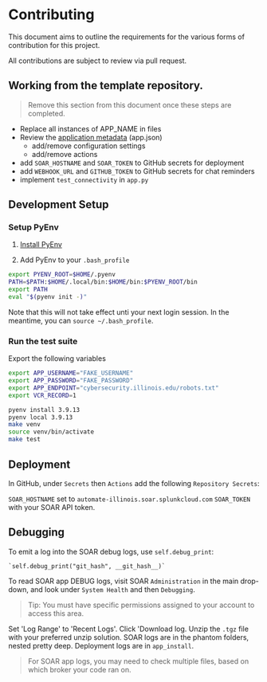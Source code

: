 # Contributing

This document aims to outline the requirements for the various forms of contribution for this project.

All contributions are subject to review via pull request.

## Working from the template repository.

> Remove this section from this document once these steps are completed.

- Replace all instances of APP_NAME in files
- Review the [application metadata][14] (app.json) 
  - add/remove configuration settings
  - add/remove actions
- add `SOAR_HOSTNAME` and `SOAR_TOKEN` to GitHub secrets for deployment
- add `WEBHOOK_URL` and `GITHUB_TOKEN` to GitHub secrets for chat reminders
- implement `test_connectivity` in `app.py`

[14]: https://docs.splunk.com/Documentation/Phantom/4.10.7/DevelopApps/Metadata

## Development Setup

### Setup PyEnv 

1. [Install PyEnv](https://github.com/pyenv/pyenv#basic-github-checkout)

2. Add PyEnv to your `.bash_profile`

```sh
export PYENV_ROOT=$HOME/.pyenv
PATH=$PATH:$HOME/.local/bin:$HOME/bin:$PYENV_ROOT/bin
export PATH
eval "$(pyenv init -)"
```

Note that this will not take effect unti your next login session.
In the meantime, you can `source ~/.bash_profile`.

### Run the test suite

Export the following variables
```sh
export APP_USERNAME="FAKE_USERNAME"
export APP_PASSWORD="FAKE_PASSWORD"
export APP_ENDPOINT="cybersecurity.illinois.edu/robots.txt"
export VCR_RECORD=1
```

```sh
pyenv install 3.9.13
pyenv local 3.9.13
make venv
source venv/bin/activate
make test
```

## Deployment

In GitHub, under 
`Secrets` then `Actions` add the following `Repository Secrets`:

`SOAR_HOSTNAME` set to `automate-illinois.soar.splunkcloud.com`
`SOAR_TOKEN` with your SOAR API token.

## Debugging

To emit a log into the SOAR debug logs, use `self.debug_print`:

    `self.debug_print("git_hash", __git_hash__)`

To read SOAR app DEBUG logs, visit SOAR `Administration` in the main drop-down, and look under `System Health` and then `Debugging`. 

> Tip: You must have specific permissions assigned to your account to access this area.

Set 'Log Range' to 'Recent Logs'. Click 'Download log.
Unzip the `.tgz` file with your preferred unzip solution.
SOAR logs are in the phantom folders, nested pretty deep.
Deployment logs are in `app_install`.

> For SOAR app logs, you may need to check multiple files, based on which broker your code ran on.

